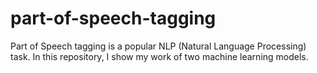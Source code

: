 # part-of-speech-tagging
Part of Speech tagging is a popular NLP (Natural Language Processing) task. In this repository, I show my work of two machine learning models.

